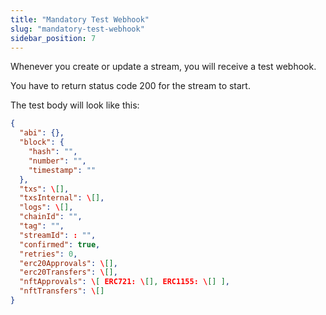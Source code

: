 ```yaml
---
title: "Mandatory Test Webhook"
slug: "mandatory-test-webhook"
sidebar_position: 7
---
```


Whenever you create or update a stream, you will receive a test webhook.

You have to return status code 200 for the stream to start.

The test body will look like this:

```json
{  
  "abi": {},  
  "block": {  
    "hash": "",  
    "number": "",  
    "timestamp": ""  
  },  
  "txs": \[],  
  "txsInternal": \[],  
  "logs": \[],  
  "chainId": "",  
  "tag": "",  
  "streamId": : "",  
  "confirmed": true,  
  "retries": 0,  
  "erc20Approvals": \[],  
  "erc20Transfers": \[],  
  "nftApprovals": \[ ERC721: \[], ERC1155: \[] ],  
  "nftTransfers": \[]  
}
```